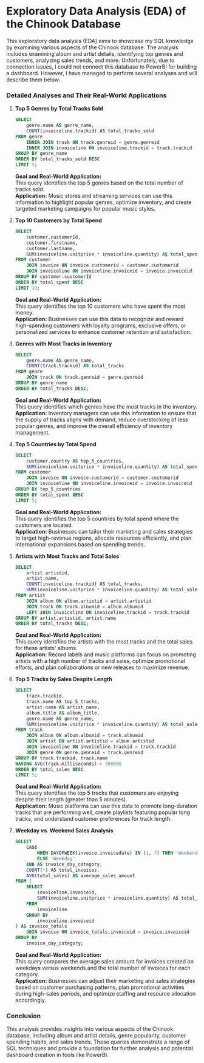 # Exploratory Data Analysis (EDA) of the Chinook Database

This exploratory data analysis (EDA) aims to showcase my SQL knowledge by examining various aspects of the Chinook database. The analysis includes examining album and artist details, identifying top genres and customers, analyzing sales trends, and more. Unfortunately, due to connection issues, I could not connect this database to PowerBI for building a dashboard. However, I have managed to perform several analyses and will describe them below.

### Detailed Analyses and Their Real-World Applications

1. **Top 5 Genres by Total Tracks Sold**
   ```sql
   SELECT
       genre.name AS genre_name,
       COUNT(invoiceline.trackid) AS total_tracks_sold
   FROM genre
       INNER JOIN track ON track.genreid = genre.genreid
       INNER JOIN invoiceline ON invoiceline.trackid = track.trackid
   GROUP BY genre_name
   ORDER BY total_tracks_sold DESC
   LIMIT 5;
   ```
   **Goal and Real-World Application:**  
   This query identifies the top 5 genres based on the total number of tracks sold.  
   **Application:** Music stores and streaming services can use this information to highlight popular genres, optimize inventory, and create targeted marketing campaigns for popular music styles.

2. **Top 10 Customers by Total Spend**
   ```sql
   SELECT
       customer.customerId,
       customer.firstname,
       customer.lastname,
       SUM(invoiceline.unitprice * invoiceline.quantity) AS total_spent
   FROM customer
       JOIN invoice ON invoice.customerid = customer.customerid
       JOIN invoiceline ON invoiceline.invoiceid = invoice.invoiceid
   GROUP BY customer.customerId
   ORDER BY total_spent DESC
   LIMIT 10;
   ```
   **Goal and Real-World Application:**  
   This query identifies the top 10 customers who have spent the most money.  
   **Application:** Businesses can use this data to recognize and reward high-spending customers with loyalty programs, exclusive offers, or personalized services to enhance customer retention and satisfaction.

3. **Genres with Most Tracks in Inventory**
   ```sql
   SELECT 
       genre.name AS genre_name,
       COUNT(track.trackid) AS total_tracks
   FROM genre
       JOIN track ON track.genreid = genre.genreid
   GROUP BY genre_name
   ORDER BY total_tracks DESC;
   ```
   **Goal and Real-World Application:**  
   This query identifies which genres have the most tracks in the inventory.  
   **Application:** Inventory managers can use this information to ensure that the supply of tracks aligns with demand, reduce overstocking of less popular genres, and improve the overall efficiency of inventory management.

4. **Top 5 Countries by Total Spend**
   ```sql
   SELECT
       customer.country AS top_5_countries,
       SUM(invoiceline.unitprice * invoiceline.quantity) AS total_spent
   FROM customer
       JOIN invoice ON invoice.customerid = customer.customerid
       JOIN invoiceline ON invoiceline.invoiceid = invoice.invoiceid
   GROUP BY top_5_countries
   ORDER BY total_spent DESC
   LIMIT 5;
   ```
   **Goal and Real-World Application:**  
   This query identifies the top 5 countries by total spend where the customers are located.  
   **Application:** Businesses can tailor their marketing and sales strategies to target high-revenue regions, allocate resources efficiently, and plan international expansions based on spending trends.

5. **Artists with Most Tracks and Total Sales**
   ```sql
   SELECT
       artist.artistid,
       artist.name,
       COUNT(invoiceline.trackid) AS total_tracks,
       SUM(invoiceline.unitprice * invoiceline.quantity) AS total_sales
   FROM artist
       JOIN album ON album.artistid = artist.artistid
       JOIN track ON track.albumid = album.albumid
       LEFT JOIN invoiceline ON invoiceline.trackid = track.trackid
   GROUP BY artist.artistid, artist.name
   ORDER BY total_tracks DESC;
   ```
   **Goal and Real-World Application:**  
   This query identifies the artists with the most tracks and the total sales for these artists' albums.  
   **Application:** Record labels and music platforms can focus on promoting artists with a high number of tracks and sales, optimize promotional efforts, and plan collaborations or new releases to maximize revenue.

6. **Top 5 Tracks by Sales Despite Length**
   ```sql
   SELECT 
       track.trackid,
       track.name AS top_5_tracks,
       artist.name AS artist_name,
       album.title AS album_title,
       genre.name AS genre_name,
       SUM(invoiceline.unitprice * invoiceline.quantity) AS total_sales
   FROM track
       JOIN album ON album.albumid = track.albumid
       JOIN artist ON artist.artistid = album.artistid
       JOIN invoiceline ON invoiceline.trackid = track.trackid
       JOIN genre ON genre.genreid = track.genreid
   GROUP BY track.trackid, track.name
   HAVING AVG(track.milliseconds) > 300000
   ORDER BY total_sales DESC
   LIMIT 5;
   ```
   **Goal and Real-World Application:**  
   This query identifies the top 5 tracks that customers are enjoying despite their length (greater than 5 minutes).  
   **Application:** Music platforms can use this data to promote long-duration tracks that are performing well, create playlists featuring popular long tracks, and understand customer preferences for track length.

7. **Weekday vs. Weekend Sales Analysis**
   ```sql
   SELECT
       CASE
           WHEN DAYOFWEEK(invoice.invoicedate) IN (1, 7) THEN 'Weekend'
           ELSE 'Weekday'
       END AS invoice_day_category,
       COUNT(*) AS total_invoices,
       AVG(total_sales) AS average_sales_amount
   FROM (
       SELECT
           invoiceline.invoiceid,
           SUM(invoiceline.unitprice * invoiceline.quantity) AS total_sales
       FROM
           invoiceline
       GROUP BY
           invoiceline.invoiceid
   ) AS invoice_totals
       JOIN invoice ON invoice_totals.invoiceid = invoice.invoiceid
   GROUP BY
       invoice_day_category;
   ```
   **Goal and Real-World Application:**  
   This query compares the average sales amount for invoices created on weekdays versus weekends and the total number of invoices for each category.  
   **Application:** Businesses can adjust their marketing and sales strategies based on customer purchasing patterns, plan promotional activities during high-sales periods, and optimize staffing and resource allocation accordingly.

### Conclusion

This analysis provides insights into various aspects of the Chinook database, including album and artist details, genre popularity, customer spending habits, and sales trends. These queries demonstrate a range of SQL techniques and provide a foundation for further analysis and potential dashboard creation in tools like PowerBI.
